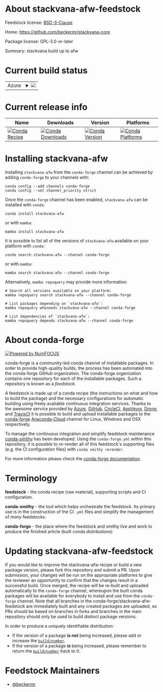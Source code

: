 About stackvana-afw-feedstock
=============================

Feedstock license: [BSD-3-Clause](https://github.com/conda-forge/stackvana-afw-feedstock/blob/main/LICENSE.txt)

Home: https://github.com/beckermr/stackvana-core

Package license: GPL-3.0-or-later

Summary: stackvana build up to afw

Current build status
====================


<table>
    
  <tr>
    <td>Azure</td>
    <td>
      <details>
        <summary>
          <a href="https://dev.azure.com/conda-forge/feedstock-builds/_build/latest?definitionId=11819&branchName=main">
            <img src="https://dev.azure.com/conda-forge/feedstock-builds/_apis/build/status/stackvana-afw-feedstock?branchName=main">
          </a>
        </summary>
        <table>
          <thead><tr><th>Variant</th><th>Status</th></tr></thead>
          <tbody><tr>
              <td>linux_64_python3.11.____cpython</td>
              <td>
                <a href="https://dev.azure.com/conda-forge/feedstock-builds/_build/latest?definitionId=11819&branchName=main">
                  <img src="https://dev.azure.com/conda-forge/feedstock-builds/_apis/build/status/stackvana-afw-feedstock?branchName=main&jobName=linux&configuration=linux%20linux_64_python3.11.____cpython" alt="variant">
                </a>
              </td>
            </tr><tr>
              <td>osx_64_python3.11.____cpython</td>
              <td>
                <a href="https://dev.azure.com/conda-forge/feedstock-builds/_build/latest?definitionId=11819&branchName=main">
                  <img src="https://dev.azure.com/conda-forge/feedstock-builds/_apis/build/status/stackvana-afw-feedstock?branchName=main&jobName=osx&configuration=osx%20osx_64_python3.11.____cpython" alt="variant">
                </a>
              </td>
            </tr>
          </tbody>
        </table>
      </details>
    </td>
  </tr>
</table>

Current release info
====================

| Name | Downloads | Version | Platforms |
| --- | --- | --- | --- |
| [![Conda Recipe](https://img.shields.io/badge/recipe-stackvana--afw-green.svg)](https://anaconda.org/conda-forge/stackvana-afw) | [![Conda Downloads](https://img.shields.io/conda/dn/conda-forge/stackvana-afw.svg)](https://anaconda.org/conda-forge/stackvana-afw) | [![Conda Version](https://img.shields.io/conda/vn/conda-forge/stackvana-afw.svg)](https://anaconda.org/conda-forge/stackvana-afw) | [![Conda Platforms](https://img.shields.io/conda/pn/conda-forge/stackvana-afw.svg)](https://anaconda.org/conda-forge/stackvana-afw) |

Installing stackvana-afw
========================

Installing `stackvana-afw` from the `conda-forge` channel can be achieved by adding `conda-forge` to your channels with:

```
conda config --add channels conda-forge
conda config --set channel_priority strict
```

Once the `conda-forge` channel has been enabled, `stackvana-afw` can be installed with `conda`:

```
conda install stackvana-afw
```

or with `mamba`:

```
mamba install stackvana-afw
```

It is possible to list all of the versions of `stackvana-afw` available on your platform with `conda`:

```
conda search stackvana-afw --channel conda-forge
```

or with `mamba`:

```
mamba search stackvana-afw --channel conda-forge
```

Alternatively, `mamba repoquery` may provide more information:

```
# Search all versions available on your platform:
mamba repoquery search stackvana-afw --channel conda-forge

# List packages depending on `stackvana-afw`:
mamba repoquery whoneeds stackvana-afw --channel conda-forge

# List dependencies of `stackvana-afw`:
mamba repoquery depends stackvana-afw --channel conda-forge
```


About conda-forge
=================

[![Powered by
NumFOCUS](https://img.shields.io/badge/powered%20by-NumFOCUS-orange.svg?style=flat&colorA=E1523D&colorB=007D8A)](https://numfocus.org)

conda-forge is a community-led conda channel of installable packages.
In order to provide high-quality builds, the process has been automated into the
conda-forge GitHub organization. The conda-forge organization contains one repository
for each of the installable packages. Such a repository is known as a *feedstock*.

A feedstock is made up of a conda recipe (the instructions on what and how to build
the package) and the necessary configurations for automatic building using freely
available continuous integration services. Thanks to the awesome service provided by
[Azure](https://azure.microsoft.com/en-us/services/devops/), [GitHub](https://github.com/),
[CircleCI](https://circleci.com/), [AppVeyor](https://www.appveyor.com/),
[Drone](https://cloud.drone.io/welcome), and [TravisCI](https://travis-ci.com/)
it is possible to build and upload installable packages to the
[conda-forge](https://anaconda.org/conda-forge) [Anaconda-Cloud](https://anaconda.org/)
channel for Linux, Windows and OSX respectively.

To manage the continuous integration and simplify feedstock maintenance
[conda-smithy](https://github.com/conda-forge/conda-smithy) has been developed.
Using the ``conda-forge.yml`` within this repository, it is possible to re-render all of
this feedstock's supporting files (e.g. the CI configuration files) with ``conda smithy rerender``.

For more information please check the [conda-forge documentation](https://conda-forge.org/docs/).

Terminology
===========

**feedstock** - the conda recipe (raw material), supporting scripts and CI configuration.

**conda-smithy** - the tool which helps orchestrate the feedstock.
                   Its primary use is in the construction of the CI ``.yml`` files
                   and simplify the management of *many* feedstocks.

**conda-forge** - the place where the feedstock and smithy live and work to
                  produce the finished article (built conda distributions)


Updating stackvana-afw-feedstock
================================

If you would like to improve the stackvana-afw recipe or build a new
package version, please fork this repository and submit a PR. Upon submission,
your changes will be run on the appropriate platforms to give the reviewer an
opportunity to confirm that the changes result in a successful build. Once
merged, the recipe will be re-built and uploaded automatically to the
`conda-forge` channel, whereupon the built conda packages will be available for
everybody to install and use from the `conda-forge` channel.
Note that all branches in the conda-forge/stackvana-afw-feedstock are
immediately built and any created packages are uploaded, so PRs should be based
on branches in forks and branches in the main repository should only be used to
build distinct package versions.

In order to produce a uniquely identifiable distribution:
 * If the version of a package **is not** being increased, please add or increase
   the [``build/number``](https://docs.conda.io/projects/conda-build/en/latest/resources/define-metadata.html#build-number-and-string).
 * If the version of a package **is** being increased, please remember to return
   the [``build/number``](https://docs.conda.io/projects/conda-build/en/latest/resources/define-metadata.html#build-number-and-string)
   back to 0.

Feedstock Maintainers
=====================

* [@beckermr](https://github.com/beckermr/)


